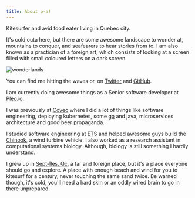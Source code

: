 ```yaml
---
title: About p-a!
---
```


Kitesurfer and avid food eater living in Quebec city. 

It's cold outa here, but there are some awesome landscape to wonder at, mountains
to conquer, and seafearers to hear stories from to. I am also known as a 
practician of a foreign art, which consists of looking at a screen filled with 
small coloured letters on a dark screen.

![wonderlands](/images/about/me.jpg)

You can find me hitting the waves or, on [Twitter][] and [GitHub][].

I am currently doing awesome things as a Senior software developer at [Pleo.io][].

I was previously at [Coveo][] where I did a lot of things like software engineering, deploying kubernetes, some [go][] and java, microservices architecture and good beer propaganda.

I studied software engineering at [ETS][] and helped awesome guys build the
[Chinook][], a wind turbine vehicle. I also worked as a research assistant in
computational systems biology. Although, biology is still something I hardly
understand.

I grew up in [Sept-Îles, Qc][7i-map], a far and foreign place, but it's a place
everyone should go and explore. A place with enough beach and wind for you
to kitesurf for a century, never touching the same sand twice. Be warned though,
it's cold, you'll need a hard skin or an oddly wired brain to go in there unprepared.

[twitter]: https://twitter.com/pastjean
[github]: https://github.com/pastjean
[coveo]: http://coveo.com
[go]: https://golang.org
[chinook]: http://www.chinookets.com/
[ets]: https://etsmtl.ca
[7i-map]: https://www.google.com/maps/place/Sept-Iles,+QC,+Canada/@50.2874211,-66.6806364,9z
[Pleo.io]: https://pleo.io
